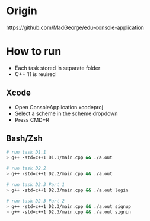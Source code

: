 # Origin

https://github.com/MadGeorge/edu-console-application

# How to run

- Each task stored in separate folder
- C++ 11 is reuired

## Xcode

- Open ConsoleApplication.xcodeproj
- Select a scheme in the scheme dropdown   
- Press CMD+R

## Bash/Zsh

```bash
# run task D1.1
> g++ -std=c++1 D1.1/main.cpp && ./a.out

# run task D2.2
> g++ -std=c++1 D2.2/main.cpp && ./a.out

# run task D2.3 Part 1 
> g++ -std=c++1 D2.3/main.cpp && ./a.out login

# run task D2.3 Part 2 
> g++ -std=c++1 D2.3/main.cpp && ./a.out signup
> g++ -std=c++1 D2.3/main.cpp && ./a.out signin
```
